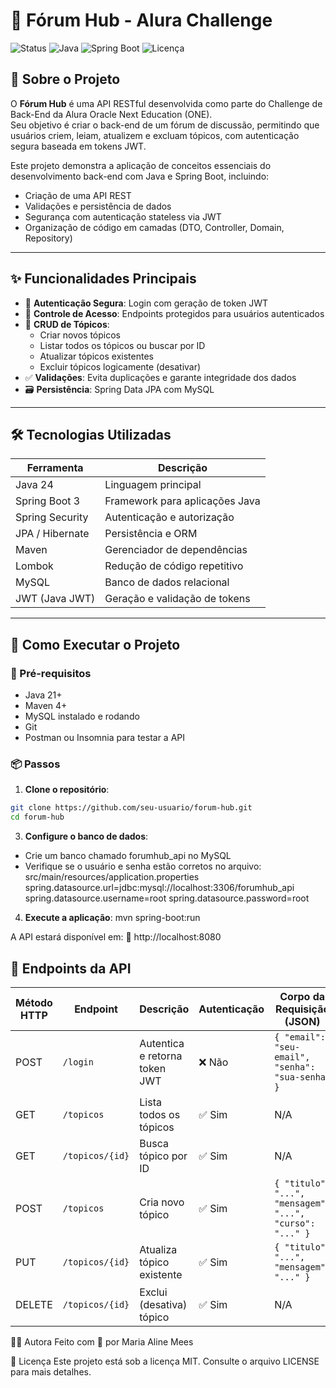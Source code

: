 # 🚀 Fórum Hub - Alura Challenge

![Status](https://img.shields.io/badge/status-em%20desenvolvimento-yellow)
![Java](https://img.shields.io/badge/java-21-blue)
![Spring Boot](https://img.shields.io/badge/spring%20boot-3.0-green)
![Licença](https://img.shields.io/badge/licença-MIT-lightgrey)

## 📖 Sobre o Projeto

O **Fórum Hub** é uma API RESTful desenvolvida como parte do Challenge de Back-End da Alura Oracle Next Education (ONE).  
Seu objetivo é criar o back-end de um fórum de discussão, permitindo que usuários criem, leiam, atualizem e excluam tópicos, com autenticação segura baseada em tokens JWT.

Este projeto demonstra a aplicação de conceitos essenciais do desenvolvimento back-end com Java e Spring Boot, incluindo:

- Criação de uma API REST
- Validações e persistência de dados
- Segurança com autenticação stateless via JWT
- Organização de código em camadas (DTO, Controller, Domain, Repository)

---

## ✨ Funcionalidades Principais

- 🔐 **Autenticação Segura**: Login com geração de token JWT
- 👤 **Controle de Acesso**: Endpoints protegidos para usuários autenticados
- 📝 **CRUD de Tópicos**:
  - Criar novos tópicos
  - Listar todos os tópicos ou buscar por ID
  - Atualizar tópicos existentes
  - Excluir tópicos logicamente (desativar)
- ✅ **Validações**: Evita duplicações e garante integridade dos dados
- 🗃️ **Persistência**: Spring Data JPA com MySQL

---

## 🛠️ Tecnologias Utilizadas

| Ferramenta        | Descrição                                      |
|-------------------|------------------------------------------------|
| Java 24           | Linguagem principal                            |
| Spring Boot 3     | Framework para aplicações Java                 |
| Spring Security   | Autenticação e autorização                     |
| JPA / Hibernate   | Persistência e ORM                             |
| Maven             | Gerenciador de dependências                    |
| Lombok            | Redução de código repetitivo                   |
| MySQL             | Banco de dados relacional                      |
| JWT (Java JWT)    | Geração e validação de tokens                  |

---

## 🚀 Como Executar o Projeto

### 🔧 Pré-requisitos

- Java 21+
- Maven 4+
- MySQL instalado e rodando
- Git
- Postman ou Insomnia para testar a API

### 📦 Passos

1. **Clone o repositório**:
 ```bash
git clone https://github.com/seu-usuario/forum-hub.git
cd forum-hub
```

3. **Configure o banco de dados**:
- Crie um banco chamado forumhub_api no MySQL
- Verifique se o usuário e senha estão corretos no arquivo:
src/main/resources/application.properties
spring.datasource.url=jdbc:mysql://localhost:3306/forumhub_api
spring.datasource.username=root
spring.datasource.password=root


4. **Execute a aplicação**:
 mvn spring-boot:run

A API estará disponível em:
📍 http://localhost:8080

## 📄 Endpoints da API

| Método HTTP | Endpoint         | Descrição                  | Autenticação | Corpo da Requisição (JSON)                          |
|-------------|------------------|----------------------------|--------------|-----------------------------------------------------|
| POST        | `/login`         | Autentica e retorna token JWT | ❌ Não       | `{ "email": "seu-email", "senha": "sua-senha" }`    |
| GET         | `/topicos`       | Lista todos os tópicos     | ✅ Sim       | N/A                                                 |
| GET         | `/topicos/{id}`  | Busca tópico por ID        | ✅ Sim       | N/A                                                 |
| POST        | `/topicos`       | Cria novo tópico           | ✅ Sim       | `{ "titulo": "...", "mensagem": "...", "curso": "..." }` |
| PUT         | `/topicos/{id}`  | Atualiza tópico existente  | ✅ Sim       | `{ "titulo": "...", "mensagem": "..." }`           |
| DELETE      | `/topicos/{id}`  | Exclui (desativa) tópico   | ✅ Sim       | N/A                                                 |

👩‍💻 Autora
Feito com 💙 por Maria Aline Mees


📜 Licença
Este projeto está sob a licença MIT.
Consulte o arquivo LICENSE para mais detalhes.





